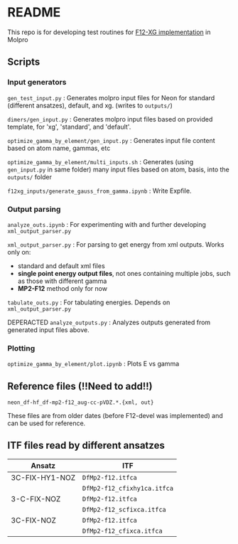 # README

This repo is for developing test routines for [F12-XG implementation](https://github.com/ak-ustutt/molpro/issues/1) in Molpro


## Scripts

### Input generators

`gen_test_input.py` : Generates molpro input files for Neon for standard (different ansatzes), default, and xg. (writes to `outputs/`)

`dimers/gen_input.py` : Generates molpro input files based on provided template, for 'xg', 'standard', and 'default'.

`optimize_gamma_by_element/gen_input.py` : Generates input file content based on atom name, gammas, etc

`optimize_gamma_by_element/multi_inputs.sh` : Generates (using `gen_input.py` in same folder) many input files based on atom, basis, into the `outputs/` folder

`f12xg_inputs/generate_gauss_from_gamma.ipynb` : Write Expfile.

### Output parsing

`analyze_outs.ipynb` : For experimenting with and further developing `xml_output_parser.py`

`xml_output_parser.py` : For parsing to get energy from xml outputs. Works only on:
- standard and default xml files
- **single point energy output files**, not ones containing multiple jobs, such as those with different gamma
- **MP2-F12** method only for now

`tabulate_outs.py` : For tabulating energies. Depends on `xml_output_parser.py`

DEPERACTED `analyze_outputs.py` : Analyzes outputs generated from generated input files above.

### Plotting

`optimize_gamma_by_element/plot.ipynb` : Plots E vs gamma



## Reference files (!!Need to add!!)

`neon_df-hf_df-mp2-f12_aug-cc-pVDZ.*.{xml, out}`

These files are from older dates (before F12-devel was implemented) and can be used for reference.

## ITF files read by different ansatzes
| Ansatz         | ITF                       |
|----------------|---------------------------|
| 3C-FIX-HY1-NOZ | `DfMp2-f12.itfca`           |
|                | `DfMp2-f12_cfixhy1ca.itfca` |
| 3-C-FIX-NOZ    | `DfMp2-f12.itfca`           |
|                | `DfMp2-f12_scfixca.itfca`   |
| 3C-FIX-NOZ     | `DfMp2-f12.itfca`           |
|                | `DfMp2-f12_cfixca.itfca`    |
